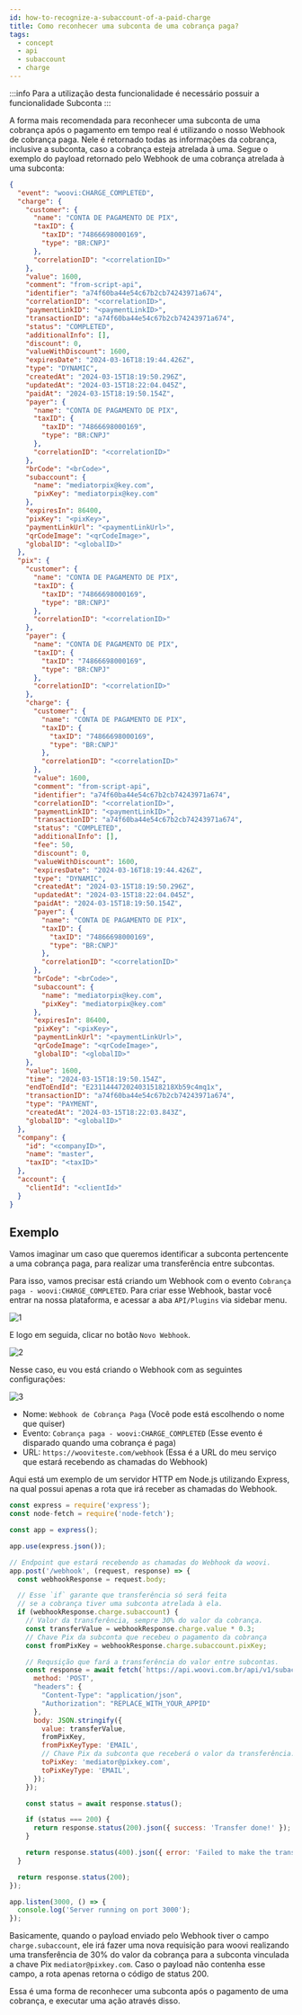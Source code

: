 ```yaml
---
id: how-to-recognize-a-subaccount-of-a-paid-charge
title: Como reconhecer uma subconta de uma cobrança paga?
tags:
  - concept
  - api
  - subaccount
  - charge
---
```


:::info
Para a utilização desta funcionalidade é necessário possuir a funcionalidade Subconta
:::

A forma mais recomendada para reconhecer uma subconta de uma cobrança após o pagamento em tempo real é utilizando o nosso Webhook de cobrança paga. Nele é retornado todas as informações da cobrança, inclusive a subconta, caso a cobrança esteja atrelada à uma. Segue o exemplo do payload retornado pelo Webhook de uma cobrança atrelada à uma subconta:

```json
{
  "event": "woovi:CHARGE_COMPLETED",
  "charge": {
    "customer": {
      "name": "CONTA DE PAGAMENTO DE PIX",
      "taxID": {
        "taxID": "74866698000169",
        "type": "BR:CNPJ"
      },
      "correlationID": "<correlationID>"
    },
    "value": 1600,
    "comment": "from-script-api",
    "identifier": "a74f60ba44e54c67b2cb74243971a674",
    "correlationID": "<correlationID>",
    "paymentLinkID": "<paymentLinkID>",
    "transactionID": "a74f60ba44e54c67b2cb74243971a674",
    "status": "COMPLETED",
    "additionalInfo": [],
    "discount": 0,
    "valueWithDiscount": 1600,
    "expiresDate": "2024-03-16T18:19:44.426Z",
    "type": "DYNAMIC",
    "createdAt": "2024-03-15T18:19:50.296Z",
    "updatedAt": "2024-03-15T18:22:04.045Z",
    "paidAt": "2024-03-15T18:19:50.154Z",
    "payer": {
      "name": "CONTA DE PAGAMENTO DE PIX",
      "taxID": {
        "taxID": "74866698000169",
        "type": "BR:CNPJ"
      },
      "correlationID": "<correlationID>"
    },
    "brCode": "<brCode>",
    "subaccount": {
      "name": "mediatorpix@key.com",
      "pixKey": "mediatorpix@key.com"
    },
    "expiresIn": 86400,
    "pixKey": "<pixKey>",
    "paymentLinkUrl": "<paymentLinkUrl>",
    "qrCodeImage": "<qrCodeImage>",
    "globalID": "<globalID>"
  },
  "pix": {
    "customer": {
      "name": "CONTA DE PAGAMENTO DE PIX",
      "taxID": {
        "taxID": "74866698000169",
        "type": "BR:CNPJ"
      },
      "correlationID": "<correlationID>"
    },
    "payer": {
      "name": "CONTA DE PAGAMENTO DE PIX",
      "taxID": {
        "taxID": "74866698000169",
        "type": "BR:CNPJ"
      },
      "correlationID": "<correlationID>"
    },
    "charge": {
      "customer": {
        "name": "CONTA DE PAGAMENTO DE PIX",
        "taxID": {
          "taxID": "74866698000169",
          "type": "BR:CNPJ"
        },
        "correlationID": "<correlationID>"
      },
      "value": 1600,
      "comment": "from-script-api",
      "identifier": "a74f60ba44e54c67b2cb74243971a674",
      "correlationID": "<correlationID>",
      "paymentLinkID": "<paymentLinkID>",
      "transactionID": "a74f60ba44e54c67b2cb74243971a674",
      "status": "COMPLETED",
      "additionalInfo": [],
      "fee": 50,
      "discount": 0,
      "valueWithDiscount": 1600,
      "expiresDate": "2024-03-16T18:19:44.426Z",
      "type": "DYNAMIC",
      "createdAt": "2024-03-15T18:19:50.296Z",
      "updatedAt": "2024-03-15T18:22:04.045Z",
      "paidAt": "2024-03-15T18:19:50.154Z",
      "payer": {
        "name": "CONTA DE PAGAMENTO DE PIX",
        "taxID": {
          "taxID": "74866698000169",
          "type": "BR:CNPJ"
        },
        "correlationID": "<correlationID>"
      },
      "brCode": "<brCode>",
      "subaccount": {
        "name": "mediatorpix@key.com",
        "pixKey": "mediatorpix@key.com"
      },
      "expiresIn": 86400,
      "pixKey": "<pixKey>",
      "paymentLinkUrl": "<paymentLinkUrl>",
      "qrCodeImage": "<qrCodeImage>",
      "globalID": "<globalID>"
    },
    "value": 1600,
    "time": "2024-03-15T18:19:50.154Z",
    "endToEndId": "E231144472024031518218Xb59c4mq1x",
    "transactionID": "a74f60ba44e54c67b2cb74243971a674",
    "type": "PAYMENT",
    "createdAt": "2024-03-15T18:22:03.843Z",
    "globalID": "<globalID>"
  },
  "company": {
    "id": "<companyID>",
    "name": "master",
    "taxID": "<taxID>"
  },
  "account": {
    "clientId": "<clientId>"
  }
}
```

## Exemplo

Vamos imaginar um caso que queremos identificar a subconta pertencente a uma cobrança paga, para realizar uma transferência entre subcontas.

Para isso, vamos precisar está criando um Webhook com o evento `Cobrança paga - woovi:CHARGE_COMPLETED`. Para criar esse Webhook, bastar você entrar na nossa plataforma, e acessar a aba `API/Plugins` via sidebar menu.

![1](./__assets__/how-to-recognize-a-subaccount-of-a-paid-charge-1.png)

E logo em seguida, clicar no botão `Novo Webhook`.

![2](./__assets__/how-to-recognize-a-subaccount-of-a-paid-charge-2.png)

Nesse caso, eu vou está criando o Webhook com as seguintes configurações:

![3](./__assets__/how-to-recognize-a-subaccount-of-a-paid-charge-3.png)

- Nome: `Webhook de Cobrança Paga` (Você pode está escolhendo o nome que quiser)
- Evento: `Cobrança paga - woovi:CHARGE_COMPLETED` (Esse evento é disparado quando uma cobrança é paga)
- URL: `https://wooviteste.com/webhook` (Essa é a URL do meu serviço que estará recebendo as chamadas do Webhook)

Aqui está um exemplo de um servidor HTTP em Node.js utilizando Express, na qual possui apenas a rota que irá receber as chamadas do Webhook.

```js
const express = require('express');
const node-fetch = require('node-fetch');

const app = express();

app.use(express.json());

// Endpoint que estará recebendo as chamadas do Webhook da woovi.
app.post('/webhook', (request, response) => {
  const webhookResponse = request.body;

  // Esse `if` garante que transferência só será feita
  // se a cobrança tiver uma subconta atrelada à ela.
  if (webhookResponse.charge.subaccount) {
    // Valor da transferência, sempre 30% do valor da cobrança.
    const transferValue = webhookResponse.charge.value * 0.3;
    // Chave Pix da subconta que recebeu o pagamento da cobrança
    const fromPixKey = webhookResponse.charge.subaccount.pixKey;

    // Requsição que fará a transferência do valor entre subcontas.
    const response = await fetch(`https://api.woovi.com.br/api/v1/subaccount/transfer`, {
      method: 'POST',
      "headers": {
        "Content-Type": "application/json",
        "Authorization": "REPLACE_WITH_YOUR_APPID"
      },
      body: JSON.stringify({
        value: transferValue,
        fromPixKey,
        fromPixKeyType: 'EMAIL',
        // Chave Pix da subconta que receberá o valor da transferência.
        toPixKey: 'mediator@pixkey.com',
        toPixKeyType: 'EMAIL',
      });
    });

    const status = await response.status();

    if (status === 200) {
      return response.status(200).json({ success: 'Transfer done!' });
    }

    return response.status(400).json({ error: 'Failed to make the transfer' });
  }

  return response.status(200);
});

app.listen(3000, () => {
  console.log('Server running on port 3000');
});
```

Basicamente, quando o payload enviado pelo Webhook tiver o campo `charge.subaccount`, ele irá fazer uma nova requisição para woovi realizando uma transferência de 30% do valor da cobrança para a subconta vinculada a chave Pix `mediator@pixkey.com`. Caso o payload não contenha esse campo, a rota apenas retorna o código de status 200.

Essa é uma forma de reconhecer uma subconta após o pagamento de uma cobrança, e executar uma ação através disso.
